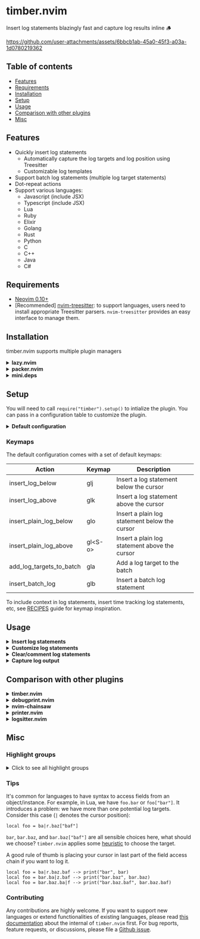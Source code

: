 # timber.nvim

Insert log statements blazingly fast and capture log results inline 🪵

https://github.com/user-attachments/assets/6bbcb1ab-45a0-45f3-a03a-1d0780219362

## Table of contents

- [Features](#features)
- [Requirements](#requirements)
- [Installation](#installation)
- [Setup](#setup)
- [Usage](#usage)
- [Comparison with other plugins](#comparison-with-other-plugins)
- [Misc](#misc)

## Features

- Quickly insert log statements
  - Automatically capture the log targets and log position using Treesitter
  - Customizable log templates
- Support batch log statements (multiple log target statements)
- Dot-repeat actions
- Support various languages:
  - Javascript (include JSX)
  - Typescript (include JSX)
  - Lua
  - Ruby
  - Elixir
  - Golang
  - Rust
  - Python
  - C
  - C++
  - Java
  - C#

## Requirements

- [Neovim 0.10+](https://github.com/neovim/neovim/releases)
- [Recommended] [nvim-treesitter](https://github.com/nvim-treesitter/nvim-treesitter): to support languages, users need to install appropriate Treesitter parsers. `nvim-treesitter` provides an easy interface to manage them.

## Installation

timber.nvim supports multiple plugin managers

<details>
<summary><strong>lazy.nvim</strong></summary>

```lua
{
    "Goose97/timber.nvim",
    version = "*", -- Use for stability; omit to use `main` branch for the latest features
    event = "VeryLazy",
    config = function()
        require("timber").setup({
            -- Configuration here, or leave empty to use defaults
        })
    end
}
```
</details>

<details>
<summary><strong>packer.nvim</strong></summary>

```lua
use({
    "Goose97/timber.nvim",
    tag = "*", -- Use for stability; omit to use `main` branch for the latest features
    config = function()
        require("timber").setup({
            -- Configuration here, or leave empty to use defaults
        })
    end
})
```
</details>

<details>
<summary><strong>mini.deps</strong></summary>

```lua
local MiniDeps = require("mini.deps");

MiniDeps.add({
    source = "Goose97/timber.nvim",
})

require("timber").setup({
    -- Configuration here, or leave empty to use defaults
})
```
</details>

## Setup

You will need to call `require("timber").setup()` to intialize the plugin. You can pass in a configuration table to customize the plugin.

<details>
<summary><strong>Default configuration</strong></summary>

```lua
{
  log_templates = {
    default = {
      javascript = [[console.log("%log_target", %log_target)]],
      typescript = [[console.log("%log_target", %log_target)]],
      jsx = [[console.log("%log_target", %log_target)]],
      tsx = [[console.log("%log_target", %log_target)]],
      lua = [[print("%log_target", %log_target)]],
      ruby = [[puts("%log_target #{%log_target}")]],
      elixir = [[IO.inspect(%log_target, label: "%log_target")]],
      go = [[log.Printf("%log_target: %v\n", %log_target)]],
      rust = [[println!("%log_target: {:#?}", %log_target);]],
      python = [[print("%log_target", %log_target)]],
      c = [[printf("%log_target: %s\n", %log_target);]],
      cpp = [[std::cout << "%log_target: " << %log_target << std::endl;]],
      java = [[System.out.println("%log_target: " + %log_target);]],
      c_sharp = [[Console.WriteLine($"%log_target: {%log_target}");]],
    },
    plain = {
      javascript = [[console.log("%insert_cursor")]],
      typescript = [[console.log("%insert_cursor")]],
      jsx = [[console.log("%insert_cursor")]],
      tsx = [[console.log("%insert_cursor")]],
      lua = [[print("%insert_cursor")]],
      ruby = [[puts("%insert_cursor")]],
      elixir = [[IO.puts(%insert_cursor)]],
      go = [[log.Printf("%insert_cursor")]],
      rust = [[println!("%insert_cursor");]],
      python = [[print("%insert_cursor")]],
      c = [[printf("%insert_cursor \n");]],
      cpp = [[std::cout << "%insert_cursor" << std::endl;]],
      java = [[System.out.println("%insert_cursor");]],
      c_sharp = [[Console.WriteLine("%insert_cursor");]],
    },
  },
  batch_log_templates = {
    default = {
      javascript = [[console.log({ %repeat<"%log_target": %log_target><, > })]],
      typescript = [[console.log({ %repeat<"%log_target": %log_target><, > })]],
      jsx = [[console.log({ %repeat<"%log_target": %log_target><, > })]],
      tsx = [[console.log({ %repeat<"%log_target": %log_target><, > })]],
      lua = [[print(string.format("%repeat<%log_target=%s><, >", %repeat<%log_target><, >))]],
      ruby = [[puts("%repeat<%log_target: #{%log_target}><, >")]],
      elixir = [[IO.inspect({ %repeat<%log_target><, > })]],
      go = [[log.Printf("%repeat<%log_target: %v><, >\n", %repeat<%log_target><, >)]],
      rust = [[println!("%repeat<%log_target: {:#?}><, >", %repeat<%log_target><, >);]],
      python = [[print(%repeat<"%log_target", %log_target><, >)]],
      c = [[printf("%repeat<%log_target: %s><, >\n", %repeat<%log_target><, >);]],
      cpp = [[std::cout %repeat<<< "%log_target: " << %log_target>< << "\n  " > << std::endl;]],
      java = [[System.out.printf("%repeat<%log_target=%s><, >%n", %repeat<%log_target><, >);]],
      c_sharp = [[Console.WriteLine($"%repeat<%log_target: {%log_target}><, >");]],
    },
  },
  -- The string to search for when deleting or commenting log statements
  -- Can be used in log templates as %log_marker placeholder
  log_marker = "🪵",
  -- Controls the flash highlight after a log statement is inserted
  -- or a log target is added to a batch
  highlight = {
    on_insert = true,
    on_add_to_batch = true,
    duration = 500,
  },
  keymaps = {
    -- Set to false to disable the default keymap for specific actions
    -- insert_log_below = false,
    insert_log_below = "glj",
    insert_log_above = "glk",
    insert_plain_log_below = "glo",
    insert_plain_log_above = "gl<S-o>",
    insert_batch_log = "glb",
    add_log_targets_to_batch = "gla",
    insert_log_below_operator = "g<S-l>j",
    insert_log_above_operator = "g<S-l>k",
    insert_batch_log_operator = "g<S-l>b",
    add_log_targets_to_batch_operator = "g<S-l>a",
  },
  -- Set to false to disable all default keymaps
  default_keymaps_enabled = true,
  log_watcher = {
    enabled = false,
    sources = {},
    preview_snippet_length = 32,
  },
}
```

</details>

### Keymaps

The default configuration comes with a set of default keymaps:

| Action | Keymap | Description |
| -      | -      | -           |
| insert_log_below | glj | Insert a log statement below the cursor |
| insert_log_above | glk | Insert a log statement above the cursor |
| insert_plain_log_below | glo | Insert a plain log statement below the cursor |
| insert_plain_log_above | gl\<S-o\> | Insert a plain log statement above the cursor |
| add_log_targets_to_batch | gla | Add a log target to the batch |
| insert_batch_log | glb | Insert a batch log statement |

To include context in log statements, insert time tracking log statements, etc, see [RECIPES](https://github.com/Goose97/timber.nvim/blob/main/doc/RECIPES.md#advanced-logging-use-cases) guide for keymap inspiration.

## Usage

<details>
<summary><strong>Insert log statements</strong></summary>

There are two kinds of log statements:

1. Single log statements: log statements that may or may not capture single log target
2. Batch log statements: log statements that capture multiple log targets

These examples use the default configuration. The `|` denotes the cursor position.

```help
    Old text                    Command         New text
    --------------------------------------------------------------------------------------------
    local str = "H|ello"        glj             local str = "Hello"
                                                print("str", str)
    --------------------------------------------------------------------------------------------
    foo(st|r)                   glk             print("str", str)
                                                foo(str)
    --------------------------------------------------------------------------------------------
    foo(st|r, num)              vi(glb          foo(str, num)
                                                print(string.format("str=%s, num=%s", str, num))
```

</details>

<details>
<summary><strong>Customize log statements</strong></summary>

The content of the log statement can be customized via templates. `timber.nvim` supports some special placeholders which will be replaced after inserting:

- `%log_target`: the log target text
- `%line_number`: the line number of the log target.

```lua
local opts = {
    log_templates = {
        default = {
            lua = [[print("LOG %log_target ON LINE %line_number", %log_target)]],
        },
    },
}

require("timber").setup(opts)
```

Out of the box, `timber.nvim` provides [default templates](https://github.com/Goose97/timber.nvim/blob/main/lua/timber/config.lua) for all supported languages.

</details>

<details>
<summary><strong>Clear/comment log statements</strong></summary>

To use this feature, you need to configure `log_marker`. The default is 🪵. This `log_marker` will be search/grep to find the log statement lines. Make sure to include it in your log templates. A convenient way to do it is using the `%log_marker` placeholder:

```lua

opts = {
    log_templates = {
        default = {
            lua = [[print("%log_marker " .. %log_target)]],
        },
    },
}
```

Clear all log statements in the current buffer:

```lua
require("timber.actions").clear_log_statements({ global = false })
```

or comment all log statements in the current buffers (call this again will uncomment them):

```lua
require("timber.actions").toggle_comment_log_statements({ global = false })
```

Use `global = true` to perform the action on all files. `timber.nvim` use grep to find all log statements in your project. For this to work, you need to make sure your `grepprg` is suitable. The search comand will be invoked as: `<grepprg> <log_marker>`. These are some recommendations, ranking from most to least recommended:

```lua
vim.o.grepprg = "rg --vimgrep --no-heading --smart-case" -- Use ripgrep
vim.o.grepprg = "git grep --line-number --column" -- Use git
vim.o.grepprg = "grep --line-number --with-filename -R --exclude-dir=.git" -- Use grep
```

</details>

<details>
<summary><strong>Capture log output</strong></summary>

`timber.nvim` can monitor multiple sources and capture the log output. For example, a common use case is to capture the log output from a test runner or from a log file.

Here's an example configuration:

```lua
require("timber").setup({
    log_templates = {
        default = {
            lua = [[print("%watcher_marker_start" .. %log_target .. "%watcher_marker_end")]],
        },
    },
    log_watcher = {
        enabled = true,
        -- A table of source id and source configuration
        sources = {
            log_file = {
                type = "filesystem",
                name = "Log file",
                path = "/tmp/debug.log",
            },
            neotest = {
                -- Test runner
                type = "neotest",
                name = "Neotest",
            },
        },
    }
})

-- Configure neotest consumer if source neotest is used
require("neotest").setup({
    consumers = {
        timber = require("timber.watcher.sources.neotest").consumer,
    },
})
```

The configuration does two things:

1. It adds the watcher marker placeholders to the log template. These markers help us extract the log results from the sources. For example, the log statement can print to stdout something like this: `🪵ZGH|Hello World|ZGH`. Notice the log content `Hello World` flanked by two markers.
2. It enables the log watcher and configures the log watcher to monitor two sources: a file and the [neotest](https://github.com/nvim-neotest/neotest) test run output.

After the log results are captured, a snippet of the log result will be displayed inline next to the log statement. You can also see the full log content inside a floating window using `require("timber.buffers").open_float()`

![image](https://github.com/user-attachments/assets/e2ea2765-f43d-4ca2-91b5-a02d07f9a4ce)

See how to setup syntax highlighting for the float buffer in [RECIPES](https://github.com/Goose97/timber.nvim/blob/main/doc/RECIPES.md#pretty-captured-log-buffer).

</details>

## Comparison with other plugins

<details>
<summary><strong>timber.nvim</strong></summary>

- Pros:
    - Capture log target using Treesitter. This makes inserting log statements more accurate.

    ```lua
    if (
        foo > bar and
        -- print("foo", foo) - ❌ Non-Treesitter plugin will insert here
        bar > baz
    ) then
        -- print("foo", foo) - ✅ timber.nvim will insert here
    end
    ```

    - Insert multiple log statements at once using visual mode
    - Capture multiple log targets in a single statement. This makes log output more readable and organized.
    - Can capture log output and display it inline or in a floating window

- Cons:
    - Treesitter requires hand-written queries for each languages. It does not support all languages out of the box.
    - Must install Treesitter parser for each language

</details>

<details>
<summary><strong>debugprint.nvim</strong></summary>

[Repo](https://github.com/andrewferrier/debugprint.nvim)

- More mature plugin: support more languages and has fallback heuristic for non-supported languages.
- Has more features: prompt users to choose expressions to print, print in insert mode
- Logging mechanism does not use Treesitter as much as timber.nvim

</details>

<details>
<summary><strong>nvim-chainsaw</strong></summary>

[Repo](https://github.com/chrisgrieser/nvim-chainsaw)

- Comes with many built-in commands: objectLog, typeLog, assertLog, etc
- Logging mechanism does not use Treesitter as much as timber.nvim

</details>

<details>
<summary><strong>printer.nvim</strong></summary>

[Repo](https://github.com/rareitems/printer.nvim)

- Support only `below` log position or put the log statement into yank register
- Does not use Treesitter to power log
</details>

<details>
<summary><strong>logsitter.nvim</strong></summary>

[Repo](https://github.com/gaelph/logsitter.nvim)

- Use Treesitter to power log
- Limited support for languages: only Javascript like, Golang, Lua, Python, Swift
- Log statements customization is limited: can only specify the log prefix and separator
</details>


## Misc

### Highlight groups

<details>
<summary>Click to see all highlight groups</summary>

<!-- hl_start -->

| Highlight Group | Default Group | Description |
| ----------------------------- | ----------------------- | ------------------------------ |
| **Timber.Insert** | _Search_ | Flash highlight when insert log statements |
| **Timber.AddToBatch** | _Search_ | Flash highlight when add log targets to batch |
| **Timber.LogStatement** | _none_ | Log statement line |
| **Timber.LogPlaceholderSnippet** | _DiagnosticVirtualTextInfo_ | Captured log output snippet |
| **Timber.LogPlaceholderTime** | _none_ | Captured log output time |
| **Timber.FloatingWindowEntrySeparator** | _FloatBorder_ | Horizontal separator between entries in the floating window |

<!-- hl_end -->

</details>

### Tips

It's common for languages to have syntax to access fields from an object/instance. For example, in Lua, we have `foo.bar`
or `foo["bar"]`. It introduces a problem: we have more than one potential log targets. Consider this case (`|` denotes
the cursor position):

  ```
  local foo = ba|r.baz["baf"]
  ```

`bar`, `bar.baz`, and `bar.baz["baf"]` are all sensible choices here, what should we choose? `timber.nvim` applies some
[heuristic](https://github.com/Goose97/timber.nvim/blob/main/doc/HOW-IT-WORKS.md#Heuristic) to choose the target.

A good rule of thumb is placing your cursor in last part of the field access chain if you want to log it.

```
local foo = ba|r.baz.baf --> print("bar", bar)
local foo = bar.ba|z.baf --> print("bar.baz", bar.baz)
local foo = bar.baz.ba|f --> print("bar.baz.baf", bar.baz.baf)
```

### Contributing

Any contributions are highly welcome. If you want to support new languages or extend functionalities of existing languages,
please read [this documentation](https://github.com/Goose97/timber.nvim/blob/main/doc/HOW-IT-WORKS.md) about the internal of
`timber.nvim` first. For bug reports, feature requests, or discussions, please file a [Github issue](https://github.com/Goose97/timber.nvim/issues).
